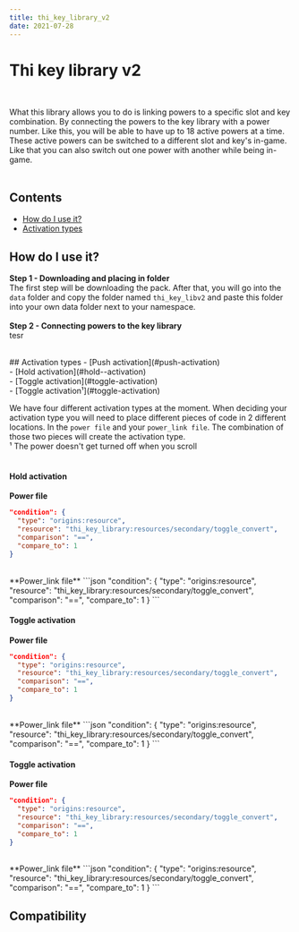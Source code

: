 ```yaml
---
title: thi_key_library_v2
date: 2021-07-28
---
```


# Thi key library v2
<br />

What this library allows you to do is linking powers to a specific slot and key combination. 
By connecting the powers to the key library with a power number. Like this, you will be able to have up to 18 active powers at a time. 
These active powers can be switched to a different slot and key's in-game. Like that you can also switch out one power with another while being in-game. <br />
<br />
## Contents
- [How do I use it?](#how-do-i-use-it)
- [Activation types](#activation-types)


## How do I use it?
**Step 1 - Downloading and placing in folder** <br />
The first step will be downloading the pack. After that, you will go into the `data` folder and copy the folder named `thi_key_libv2` and paste this folder into your own data folder next to your namespace. <br />
<br />
**Step 2 - Connecting powers to the key library** <br />
tesr

<br />
## Activation types
- [Push activation](#push-activation) <br />
- [Hold activation](#hold--activation) <br />
- [Toggle activation](#toggle-activation) <br />
- [Toggle activation¹](#toggle-activation) <br /> 

We have four different activation types at the moment. 
When deciding your activation type you will need to place different pieces of code in 2 different locations. In the `power file` and your `power_link file`. The combination of those two pieces will create the activation type. <br />
¹ The power doesn't get turned off when you scroll <br />
<br />


#### Hold activation
**Power file**
```json
"condition": {
  "type": "origins:resource",
  "resource": "thi_key_library:resources/secondary/toggle_convert",
  "comparison": "==",
  "compare_to": 1
}
```
<br />
**Power_link file**
```json
"condition": {
  "type": "origins:resource",
  "resource": "thi_key_library:resources/secondary/toggle_convert",
  "comparison": "==",
  "compare_to": 1
}
```
<br />

#### Toggle activation
**Power file**
```json
"condition": {
  "type": "origins:resource",
  "resource": "thi_key_library:resources/secondary/toggle_convert",
  "comparison": "==",
  "compare_to": 1
}
```
<br />
**Power_link file**
```json
"condition": {
  "type": "origins:resource",
  "resource": "thi_key_library:resources/secondary/toggle_convert",
  "comparison": "==",
  "compare_to": 1
}
``` 
<br />

#### Toggle activation
**Power file**
```json
"condition": {
  "type": "origins:resource",
  "resource": "thi_key_library:resources/secondary/toggle_convert",
  "comparison": "==",
  "compare_to": 1
}
```
<br />
**Power_link file**
```json
"condition": {
  "type": "origins:resource",
  "resource": "thi_key_library:resources/secondary/toggle_convert",
  "comparison": "==",
  "compare_to": 1
}
```


## Compatibility